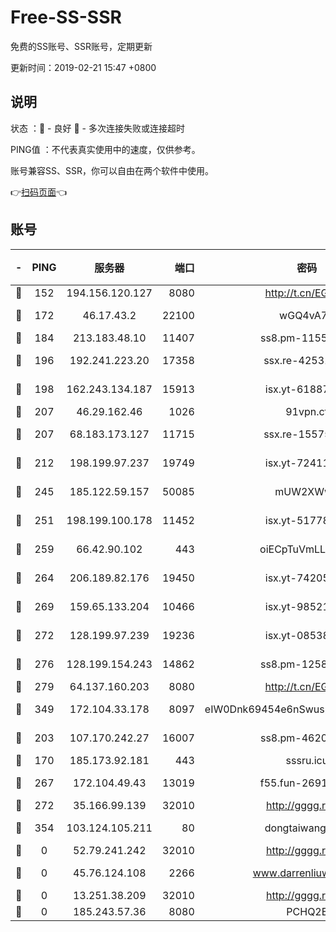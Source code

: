 # Free-SS-SSR

免费的SS账号、SSR账号，定期更新

更新时间：2019-02-21 15:47 +0800

## 说明

状态     ：🙂 - 良好 🙁 - 多次连接失败或连接超时

PING值   ：不代表真实使用中的速度，仅供参考。

账号兼容SS、SSR，你可以自由在两个软件中使用。

👉[扫码页面](https://liesauer.github.io/free-ss-ssr.github.io/)👈

## 账号

|-|PING|服务器|端口|密码|加密方式|区域|
|:----:|:----:|:-----:|-----:|:----:|:----:|:----:|
|🙂|152|194.156.120.127|8080|http://t.cn/EGJIyrl|rc4-md5|RU|
|🙂|172|46.17.43.2|22100|wGQ4vA7D|aes-256-gcm|RU|
|🙂|184|213.183.48.10|11407|ss8.pm-11550642|rc4-md5|RU|
|🙂|196|192.241.223.20|17358|ssx.re-42531129|aes-256-cfb|US|
|🙂|198|162.243.134.187|15913|isx.yt-61887596|aes-256-cfb|US|
|🙂|207|46.29.162.46|1026|91vpn.cf|rc4-md5|RU|
|🙂|207|68.183.173.127|11715|ssx.re-15575310|aes-256-cfb|US|
|🙂|212|198.199.97.237|19749|isx.yt-72411034|aes-256-cfb|US|
|🙂|245|185.122.59.157|50085|mUW2XWw8|aes-256-cfb|GB|
|🙂|251|198.199.100.178|11452|isx.yt-51778386|aes-256-cfb|US|
|🙂|259|66.42.90.102|443|oiECpTuVmLLxk4Ts|aes-256-cfb|US|
|🙂|264|206.189.82.176|19450|isx.yt-74205456|aes-256-cfb|SG|
|🙂|269|159.65.133.204|10466|isx.yt-98521403|aes-256-cfb|SG|
|🙂|272|128.199.97.239|19236|isx.yt-08538888|aes-256-cfb|SG|
|🙂|276|128.199.154.243|14862|ss8.pm-12583893|aes-256-cfb|SG|
|🙂|279|64.137.160.203|8080|http://t.cn/EGJIyrl|rc4-md5|CA|
|🙂|349|172.104.33.178|8097|eIW0Dnk69454e6nSwuspv9DmS201tQ0D|aes-256-cfb|SG|
|🙂|203|107.170.242.27|16007|ss8.pm-46207230|aes-256-cfb|US|
|🙁|170|185.173.92.181|443|sssru.icu|rc4-md5|RU|
|🙁|267|172.104.49.43|13019|f55.fun-26915398|aes-256-cfb|SG|
|🙁|272|35.166.99.139|32010|http://gggg.rocks|chacha20|US|
|🙁|354|103.124.105.211|80|dongtaiwang.com|aes-256-cfb|US|
|🙁|0|52.79.241.242|32010|http://gggg.rocks|chacha20|KR|
|🙁|0|45.76.124.108|2266|www.darrenliuwei.com|aes-256-cfb|AU|
|🙁|0|13.251.38.209|32010|http://gggg.rocks|chacha20|SG|
|🙁|0|185.243.57.36|8080|PCHQ2E|rc4-md5|US|
